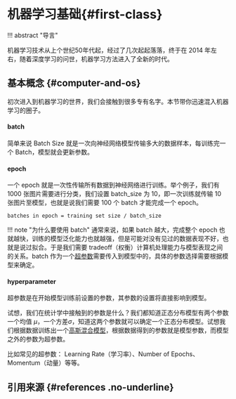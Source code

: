 # 机器学习基础{#first-class}

!!! abstract "导言"

  机器学习技术从上个世纪50年代起，经过了几次起起落落，终于在 2014 年左右，随着深度学习的问世，机器学习方法进入了全新的时代。

## 基本概念 {#computer-and-os}

初次进入到机器学习的世界，我们会接触到很多专有名字。本节带你迅速混入机器学习的圈子。

#### batch 

简单来说 Batch Size 就是一次向神经网络模型传输多大的数据样本，每训练完一个 Batch，模型就会更新参数。

#### epoch

一个 epoch 就是一次性传输所有数据到神经网络进行训练。举个例子，我们有 1000 张图片需要进行分类，我们设置 batch_size 为 10，即一次训练就传输 10 张图片至模型，也就是说我们需要 100 个 batch 才能完成一个 epoch。



```shell
batches in epoch = training set size / batch_size
```
!!! note "为什么要使用 batch"
通常来说，如果 batch 越大，完成整个 epoch 也就越快，训练的模型泛化能力也就越强，但是可能对没有见过的数据表现不好，也就是说过拟合。于是我们需要 tradeoff（权衡）计算机处理能力与模型表现之间的关系。batch 作为一个[超参数](https://deepai.org/machine-learning-glossary-and-terms/hyperparameter)需要传入到模型中的，具体的参数选择需要根据模型来确定。
   
#### hyperparameter

超参数是在开始模型训练前设置的参数，其参数的设置将直接影响到模型。

试想，我们在统计学中接触到的参数是什么？我们都知道正态分布模型有两个参数一个均值 $\mu$，一个方差$\sigma$，知道这两个参数就可以确定一个正态分布模型。试想我们根据数据训练出一个[高斯混合模型](https://www.geeksforgeeks.org/gaussian-mixture-model/)，根据数据得到的参数就是模型参数，而模型之外的参数为超参数。

比如常见的超参数： Learning Rate（学习率）、Number of Epochs、Momentum（动量）等等。



## 引用来源 {#references .no-underline}

[^1]: [The Linux Command Line: A Complete Introduction](http://linuxclass.heinz.cmu.edu/doc/tlcl.pdf)  
[^2]: [https://101.lug.ustc.edu.cn/](https://101.lug.ustc.edu.cn/)
